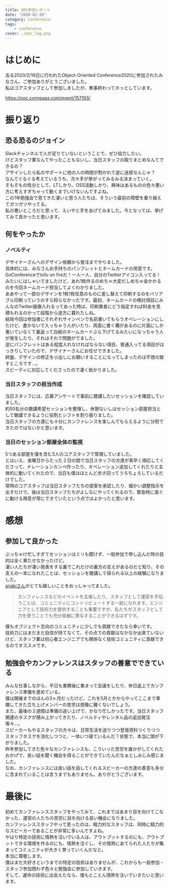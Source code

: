 ```yaml
---
title: OOC参加レポート
date: "2020-02-20"
category: Conference
tags: 
    - conference
cover: ./ooc_log.png
---
```


# はじめに
去る2020/2/16日に行われたObject-Oriented Conference2020に参加されたみなさん、ご参加ありがとうございました。  
私はコアスタッフとして参加しましたが、無事終わってホッとしています。  

https://ooc.connpass.com/event/157193/

# 振り返り
## 恐る恐るのジョイン
Slackチャンネルで人が足りていないということで、ぜひ協力したい。  
けどスタッフ業なんてやったこともないし、当日スタッフの取りまとめなんてできるの？  
アサインしたら私のサポートに他の人の時間が割かれて逆に迷惑なんじゃ？  
なんてぐるぐる考えているうち、次々手が挙がってみるみる決まっていく。  
そもそもの性分として、LTしかり、OSS活動しかり、興味はあるものの色々悪い方に考えすぎちゃって動くまでいけないんですよね。  
この1年勉強会で見てきた凄いと思う人たちは、そういう最初の障壁を乗り越えてガツガツやってる。  
私の悪いところだと思って、えいやと手をあげてみました。今となっては、挙げてみて良かったと思います。  

## 何をやったか
### ノベルティ
デザイナーさんへのデザイン依頼から発注までやりました。  
具体的には、みなさんお手持ちのパンフレットとネームカードの用意です。  
GoConferenceでtofu on fireだ！一人一人、自分のTwitterアイコン入ってる！みたいにはしゃいでましたけど、あれ1枚作るのめちゃ大変だしめちゃ金かかるのを今回ネームカード担当してよくわかりました。  
ああやって一部のデザインを1枚1枚任意のものに差し替えて印刷するのをバリアブル印刷っていうのすら知らなかったです。最初、ネームカードの検討項目にみんなのTwitter画像入れるってあった時は、印刷業者にどう指定すれば料金を見積もれるのかって段階から途方に暮れたしね。  
結局今回は参加者にそれぞれサインペンで名前書いてもらうオペレーションにしたけど、書かないで入っちゃう人がいたり、両面に書く欄があるのに片面にしか書いていなくて裏返って白紙のネームカードぶら下げてるみたいになっちゃう人が発生したり、それはそれで問題がでました。  
逆にパンフレットはある程度入れなければならない項目、普通入ってる項目がはっきりしていたので、デザイナーさんにお任せできました。  
終盤、デザインの修正を小出しにお願いすることになってしまったのは不徳の致すところです…。  
スピーディに対応してくださったので凄く助かりました。  

### 当日スタッフの担当作成
当日スタッフには、応募アンケートで事前に聴講したいセッションを確認していました。  
約50名分の聴講希望セッションを整理し、休憩ないしはセッション部屋担当として聴講できるように役割とシフトを割り振りました。  
当日スタッフの方達にも十分にカンファレンスを楽しんでもらえるように分担できたのではないかと思います。  

### 当日のセッション部屋全体の監視
5つある部屋を僕を含む3人のコアスタッフで管理していました。  
とはいえ、金曜日からたった２日の間で当日スタッフの方達が素早く順応してくださって、ナレーションカンペ作ったり、オペレーション追加してくれたりと主体的に動いてくれたので、当日も僕はほとんど歩き回ってうろちょろしているだけでした。  
常時のコアスタッフは当日スタッフたちの提案を承認したり、細かい調整指示を出すだけで、後は当日スタッフたちがよしなにやってくれるので、緊急時に直ぐに動ける用意が常にできていたという点ではよかったと思います。  

# 感想
## 参加して良かった
ぶっちゃけ忙しすぎてセッションはミリも聞けず、一般参加で申し込んだ時の目的は全く果たせなかったけど。  
凄い人たちが凄い発表をする裏でこれだけの裏方の支えがあるのだと知り、その支えの一本になれたことは、セッションを聴講して得られる以上の経験になりました。  
[ariakiさん](https://note.com/ariakira/n/n0ede5ea97a09)がとても嬉しいことをおっしゃってました。  
> カンファレンスなどのイベントを主催したり、スタッフとして運営を手伝うことは、コミュニティにコントリビュートする一助になれます。エンジニアとして技術力を提供することも重要ですが、私たちがスタッフとして力を使うことでも充分発展に寄与することができるはずです。  

僕もオブジェクト志向のコミュニティに少しでも貢献できたなら幸いです。  
技術力にはまだまだ自信が持てなくて、その点での貢献はなかなか出来ていないけど、スタッフ業は初心者エンジニアでも関係なく技術コミュニティに貢献できるのでオススメです。  

## 勉強会やカンファレンスはスタッフの善意でできている
みんな仕事しながら、平日も業務後に集まって会議をしたり、休日返上でカンファレンス準備を進めている。  
僕は開催までのほんの3ヶ月だったけど、これを5月とかからやってここまで準備してきた立ち上げメンバーの苦労は想像に難くないでしょう。  
また、最後の２週間は準備の追い上げで、かなり忙しかったです。当日スタッフ関連のタスクが積み上がってきたり、ノベルティやレンタル品の追加発注等々…。  
スピーカーもやるスタッフの方々は、日常生活を送りつつ登壇資料つくりつつスタッフタスクを消化しつつと、一体いつ寝ているんだ？状態で、本当に頭が下がりました。  
昨年参加してきた色々なカンファレンスも、こういった苦労を誰かがしてくれたおかげで、良い話を聞く機会を得ることができていたんだなぁとしみじみ感じました。  
なお、カンファレンスには良い話を話してくれるスピーカーの方達の善意も多分に含まれていることは言うまでもありません。ありがとうございます。  

# 最後に
初めてカンファレンススタッフをやってみて、これまではあまり目を向けてこなかった、運営の人たちの苦労に目を向ける良い機会になりました。  
カンファレンススタッフやって思ったのは、精力的なスタッフは、同時に精力的なスピーカーであることが非常に多いんですよね。  
やはり特定の技術に情熱を注いでいる人は、アウトプットするのにも、アウトプットできる環境を作るのにも、情熱を注ぐし、その情熱にあてられた人たちが集まってコミュニティが大きく育っていくんだなと。  
本当に尊敬します。  
僕はまだ大好きというまでの特定の技術はありませんが、これからも一般参加・スタッフ参加問わず色々と勉強会に参加していきます。  
そして、運命の技術に出会えたなら、僕もとことん情熱を注いでいきたいと思います。  
